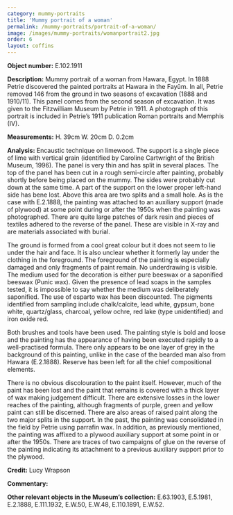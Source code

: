 ```yaml
---
category: mummy-portraits
title: 'Mummy portrait of a woman'
permalink: /mummy-portraits/portrait-of-a-woman/
image: /images/mummy-portraits/womanportrait2.jpg
order: 6
layout: coffins
---
```


**Object number:** E.102.1911

**Description:** Mummy portrait of a woman from Hawara, Egypt. In 1888 Petrie discovered the painted portraits at Hawara in the Fayûm. In all, Petrie removed 146 from the ground in two seasons of excavation (1888 and 1910/11). This panel comes from the second season of excavation. It was given to the Fitzwilliam Museum by Petrie in 1911. A photograph of this portrait is included in Petrie’s 1911 publication Roman portraits and Memphis (IV). 

**Measurements:** H. 39cm W. 20cm D. 0.2cm

**Analysis:** Encaustic technique on limewood. The support is a single piece of lime with vertical grain (identified by Caroline Cartwright of the British Museum, 1996). The panel is very thin and has split in several places. The top of the panel has been cut in a rough semi-circle after painting, probably shortly before being placed on the mummy. The sides were probably cut down at the same time. A part of the support on the lower proper left-hand side has bene lost. Above this area are two splits and a small hole. As is the case with E.2.1888, the painting was attached to an auxiliary support (made of plywood) at some point during or after the 1950s when the painting was photographed. There are quite large patches of dark resin and pieces of textiles adhered to the reverse of the panel. These are visible in X-ray and are materials associated with burial. 

The ground is formed from a cool great colour but it does not seem to lie under the hair and face. It is also unclear whether it formerly lay under the clothing in the foreground. The foreground of the painting is especially damaged and only fragments of paint remain. No underdrawing is visible. The medium used for the decoration is either pure beeswax or a saponified beeswax (Punic wax). Given the presence of lead soaps in the samples tested, it is impossible to say whether the medium was deliberately saponified. The use of esparto wax has been discounted. The pigments identified from sampling include chalk/calcite, lead white, gypsum, bone white, quartz/glass, charcoal, yellow ochre, red lake (type unidentified) and iron oxide red. 

Both brushes and tools have been used. The painting style is bold and loose and the painting has the appearance of having been executed rapidly to a well-practised formula. There only appears to be one layer of grey in the background of this painting, unlike in the case of the bearded man also from Hawara (E.2.1888). Reserve has been left for all the chief compositional elements.

There is no obvious discolouration to the paint itself. However, much of the paint has been lost and the paint that remains is covered with a thick layer of wax making judgement difficult. There are extensive losses in the lower reaches of the painting, although fragments of purple, green and yellow paint can still be discerned. There are also areas of raised paint along the two major splits in the support. In the past, the painting was consolidated in the field by Petrie using parrafin wax. In addition, as previously mentioned, the painting was affixed to a plywood auxiliary support at some point in or after the 1950s. There are traces of two campaigns of glue on the reverse of the painting indicating its attachment to a previous auxiliary support prior to the plywood. 

**Credit:** Lucy Wrapson 

**Commentary:**

**Other relevant objects in the Museum’s collection:** E.63.1903, E.5.1981, E.2.1888, E.111.1932, E.W.50, E.W.48, E.110.1891, E.W.52. 

